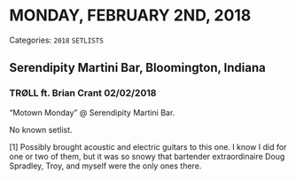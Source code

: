 # MONDAY, FEBRUARY 2ND, 2018
Categories: `2018` `SETLISTS`

## Serendipity Martini Bar, Bloomington, Indiana

### TRØLL ft. Brian Crant 02/02/2018

“Motown Monday” @ Serendipity Martini Bar.

No known setlist.

[1] Possibly brought acoustic and electric guitars to this one. I know I did for one or two of them, but it was so snowy that bartender extraordinaire Doug Spradley, Troy, and myself were the only ones there.
